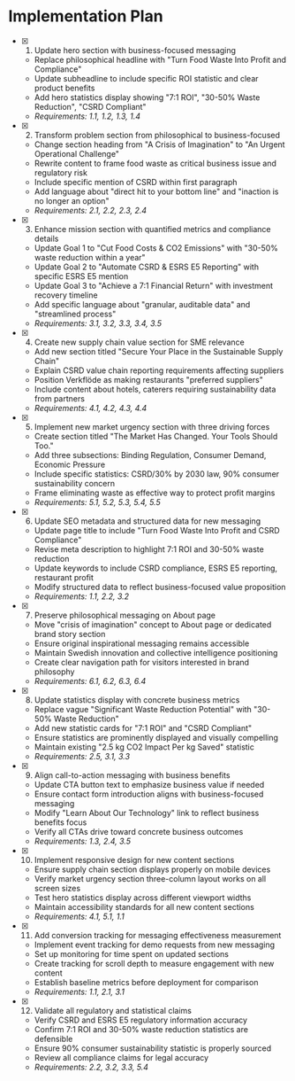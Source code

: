 # Implementation Plan

- [x] 1. Update hero section with business-focused messaging
  - Replace philosophical headline with "Turn Food Waste Into Profit and Compliance"
  - Update subheadline to include specific ROI statistic and clear product benefits
  - Add hero statistics display showing "7:1 ROI", "30-50% Waste Reduction", "CSRD Compliant"
  - _Requirements: 1.1, 1.2, 1.3, 1.4_

- [x] 2. Transform problem section from philosophical to business-focused
  - Change section heading from "A Crisis of Imagination" to "An Urgent Operational Challenge"
  - Rewrite content to frame food waste as critical business issue and regulatory risk
  - Include specific mention of CSRD within first paragraph
  - Add language about "direct hit to your bottom line" and "inaction is no longer an option"
  - _Requirements: 2.1, 2.2, 2.3, 2.4_

- [x] 3. Enhance mission section with quantified metrics and compliance details
  - Update Goal 1 to "Cut Food Costs & CO2 Emissions" with "30-50% waste reduction within a year"
  - Update Goal 2 to "Automate CSRD & ESRS E5 Reporting" with specific ESRS E5 mention
  - Update Goal 3 to "Achieve a 7:1 Financial Return" with investment recovery timeline
  - Add specific language about "granular, auditable data" and "streamlined process"
  - _Requirements: 3.1, 3.2, 3.3, 3.4, 3.5_

- [x] 4. Create new supply chain value section for SME relevance
  - Add new section titled "Secure Your Place in the Sustainable Supply Chain"
  - Explain CSRD value chain reporting requirements affecting suppliers
  - Position Verkflöde as making restaurants "preferred suppliers"
  - Include content about hotels, caterers requiring sustainability data from partners
  - _Requirements: 4.1, 4.2, 4.3, 4.4_

- [x] 5. Implement new market urgency section with three driving forces
  - Create section titled "The Market Has Changed. Your Tools Should Too."
  - Add three subsections: Binding Regulation, Consumer Demand, Economic Pressure
  - Include specific statistics: CSRD/30% by 2030 law, 90% consumer sustainability concern
  - Frame eliminating waste as effective way to protect profit margins
  - _Requirements: 5.1, 5.2, 5.3, 5.4, 5.5_

- [x] 6. Update SEO metadata and structured data for new messaging
  - Update page title to include "Turn Food Waste Into Profit and CSRD Compliance"
  - Revise meta description to highlight 7:1 ROI and 30-50% waste reduction
  - Update keywords to include CSRD compliance, ESRS E5 reporting, restaurant profit
  - Modify structured data to reflect business-focused value proposition
  - _Requirements: 1.1, 2.2, 3.2_

- [x] 7. Preserve philosophical messaging on About page
  - Move "crisis of imagination" concept to About page or dedicated brand story section
  - Ensure original inspirational messaging remains accessible
  - Maintain Swedish innovation and collective intelligence positioning
  - Create clear navigation path for visitors interested in brand philosophy
  - _Requirements: 6.1, 6.2, 6.3, 6.4_

- [x] 8. Update statistics display with concrete business metrics
  - Replace vague "Significant Waste Reduction Potential" with "30-50% Waste Reduction"
  - Add new statistic cards for "7:1 ROI" and "CSRD Compliant"
  - Ensure statistics are prominently displayed and visually compelling
  - Maintain existing "2.5 kg CO2 Impact Per kg Saved" statistic
  - _Requirements: 2.5, 3.1, 3.3_

- [x] 9. Align call-to-action messaging with business benefits
  - Update CTA button text to emphasize business value if needed
  - Ensure contact form introduction aligns with business-focused messaging
  - Modify "Learn About Our Technology" link to reflect business benefits focus
  - Verify all CTAs drive toward concrete business outcomes
  - _Requirements: 1.3, 2.4, 3.5_

- [x] 10. Implement responsive design for new content sections
  - Ensure supply chain section displays properly on mobile devices
  - Verify market urgency section three-column layout works on all screen sizes
  - Test hero statistics display across different viewport widths
  - Maintain accessibility standards for all new content sections
  - _Requirements: 4.1, 5.1, 1.1_

- [x] 11. Add conversion tracking for messaging effectiveness measurement
  - Implement event tracking for demo requests from new messaging
  - Set up monitoring for time spent on updated sections
  - Create tracking for scroll depth to measure engagement with new content
  - Establish baseline metrics before deployment for comparison
  - _Requirements: 1.1, 2.1, 3.1_

- [x] 12. Validate all regulatory and statistical claims
  - Verify CSRD and ESRS E5 regulatory information accuracy
  - Confirm 7:1 ROI and 30-50% waste reduction statistics are defensible
  - Ensure 90% consumer sustainability statistic is properly sourced
  - Review all compliance claims for legal accuracy
  - _Requirements: 2.2, 3.2, 3.3, 5.4_